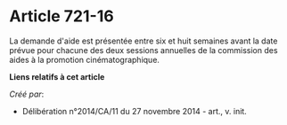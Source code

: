 # Article 721-16

La demande d'aide est présentée entre six et huit semaines avant la date prévue pour chacune des deux sessions annuelles de
la commission des aides à la promotion cinématographique.

**Liens relatifs à cet article**

_Créé par_:

  - Délibération n°2014/CA/11 du 27 novembre 2014 - art., v. init.
